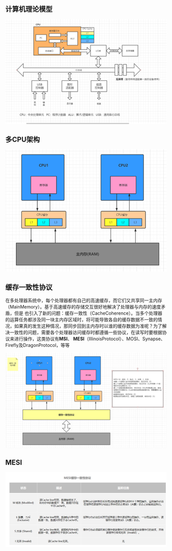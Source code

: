 ## 计算机理论模型

![](计算机理论模型.png)

## 多CPU架构

![](多CPU架构.png)

## 缓存一致性协议



在多处理器系统中，每个处理器都有自己的高速缓存，而它们又共享同一主内存（MainMemory）。基于高速缓存的存储交互很好地解决了处理器与内存的速度矛盾，但是 也引入了新的问题：缓存一致性（CacheCoherence）。当多个处理器的运算任务都涉及同一块主内存区域时，将可能导致各自的缓存数据不一致的情况，如果真的发生这种情况，那同步回到主内存时以谁的缓存数据为准呢？为了解决一致性的问题，需要各个处理器访问缓存时都遵循一些协议，在读写时要根据协议来进行操作，这类协议有**MSI**、 **MESI**（IllinoisProtocol）、MOSI、Synapse、Firefly及DragonProtocol，等等

![](缓存一致性协议.png)



## MESI

![](MESI.png)